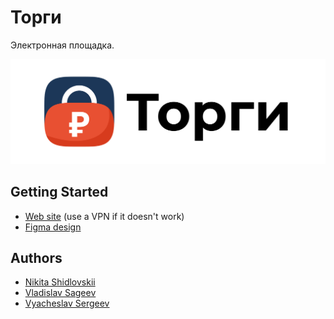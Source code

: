 # Торги
Электронная площадка.
<div align="center">
 <p>
 <a href="https://market.kaboom.pro">
 <img src="https://github.com/Kaboom-Corporation/Marketplace/blob/master/Informations/LogoFull.png?raw=true" alt="Logo">
 </a>
 </p>
</div>
 
## Getting Started
 
- [Web site](https://market.kaboom.pro) (use a VPN if it doesn't work)
- [Figma design](https://www.figma.com/file/IZQFFKoPheyYYMonsnQXNU/%D0%A2%D0%BE%D1%80%D0%B3%D0%BE%D0%B2%D0%B0%D1%8F-%D0%BF%D0%BB%D0%BE%D1%89%D0%B0%D0%B4%D0%BA%D0%B0)
 
## Authors
 
- [Nikita Shidlovskii](https://github.com/1thenikita)
- [Vladislav Sageev](https://github.com/Vsageev)
- [Vyacheslav Sergeev](https://vk.com/idslavaid)
